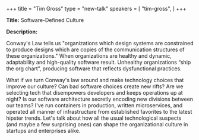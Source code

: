 +++
title = "Tim Gross"
type = "new-talk"
speakers = [
        "tim-gross",
]
+++
<div class="span-15  ">
  <div class="span-15  last ">
  <p><strong>Title:</strong>
Software-Defined Culture
</p>

<p><strong>Description:</strong></p>

<p>
Conway's Law tells us "organizations which design systems are constrained to produce designs which are copies of the communication structures of these organizations." When organizations are healthy and dynamic, adaptability and high-quality software result. Unhealthy organizations “ship the org chart”, producing software that reflects dysfunctional practices.

What if we turn Conway's law around and make technology choices that improve our culture? Can bad software choices create new rifts? Are we selecting tech that disempowers developers and keeps operations up at night? Is our software architecture secretly encoding new divisions between our teams? I've run containers in production, written microservices, and operated all manner of infrastructure from established favorites to the latest hipster trends. Let's talk about how all the usual technological suspects (and maybe a few surprising ones) can shape the organizational culture in startups and enterprises alike.
</p>
<p>

  </div>
</div>